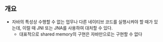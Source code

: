 ## 개요

- 자바의 특성상 수행할 수 없는 업무나 다른 네이티브 코드를 실행시켜야 할 때가 있는데, 이럴 때 JNI 또는 JNA를 사용하여 대처할 수 있다.
  - 대표적으로 shared memory의 구현은 자바만으로는 구현할 수 없다



